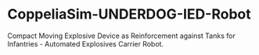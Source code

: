 # CoppeliaSim-UNDERDOG-IED-Robot
Compact Moving Explosive Device as Reinforcement against Tanks for Infantries - Automated Explosives Carrier Robot.

